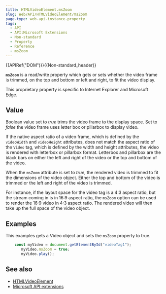 ```yaml
---
title: HTMLVideoElement.msZoom
slug: Web/API/HTMLVideoElement/msZoom
page-type: web-api-instance-property
tags:
  - API
  - API:Microsoft Extensions
  - Non-standard
  - Property
  - Reference
  - msZoom
---
```


{{APIRef("DOM")}}{{Non-standard_header}}

**`msZoom`** is a read/write property which gets or sets
whether the video frame is trimmed, on the top and bottom or left and right, to fit the
video display.

This proprietary property is specific to Internet Explorer and Microsoft Edge.

## Value

Boolean value set to _true_ trims the video frame to the display space. Set to
_false_ the video frame uses letter box or pillarbox to display video.

If the native aspect ratio of a video frame, which is defined by the
`videoWidth` and `videoHeight` attributes, does not match the
aspect ratio of the `Video` tag, which is defined by the width and height
attributes, the video is rendered with letterbox or pillarbox format. Letterbox and
pillarbox are the black bars on either the left and right of the video or the top and
bottom of the video.

When the `msZoom` attribute is set to _true_, the rendered video is
trimmed to fit the dimensions of the video object. Either the top and bottom of the
video is trimmed or the left and right of the video is trimmed.

For instance, if the layout space for the video tag is a 4:3 aspect ratio, but the
stream coming in is in 16:9 aspect ratio, the `msZoom` option can be used to
render the 16:9 video in 4:3 aspect ratio. The rendered video will then take up the full
space of the video object.

## Examples

This examples gets a Video object and sets the `msZoom` property to true.

```js
    const myVideo = document.getElementById("videoTag1");
       myVideo.msZoom = true;
       myVideo.play();
```

## See also

- [HTMLVideoElement](/en-US/docs/Web/API/HTMLVideoElement)
- [Microsoft API extensions](/en-US/docs/Web/API/Microsoft_Extensions)
